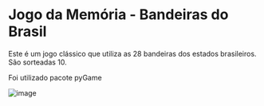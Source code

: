 # Jogo da Memória - Bandeiras do Brasil

Este é um jogo clássico que utiliza as 28 bandeiras dos estados brasileiros. São sorteadas 10.

Foi utilizado pacote pyGame

![image](https://github.com/user-attachments/assets/5544b9e8-dc0e-4d97-b4d7-4032076559d3)
